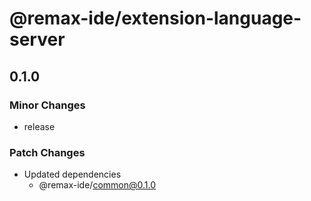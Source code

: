 # @remax-ide/extension-language-server

## 0.1.0

### Minor Changes

- release

### Patch Changes

- Updated dependencies
  - @remax-ide/common@0.1.0
